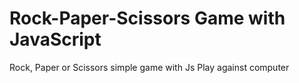 # Rock-Paper-Scissors Game with JavaScript

Rock, Paper or Scissors simple game with Js
Play against computer
